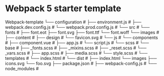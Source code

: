 <h1>Webpack 5 starter template</h1>

Webpack-template
└── configuration # 
    ├── environment.js # 
	 ├── webpack.dev.config.js # 
	 └── webpack.prod.config.js # 
└── src # 
    └── fonts # 
        ├── font.eot
		  ├── font.svg
		  ├── font.ttf
        └── font.woff
	 └── images # 
        ├── content # 
		  ├── design # 
        └── favicon.svg # 
    └── js # 
	 	  └── components # 
		  		├── component.vue # 
        ├── app.js # 
        └── script.js # 
    └── scss # 
        └── base # 
		  		├── _fonts.scss # 
				├── _mixins.scss # 
				├── _reset.scss # 
				└── _vars.scss # 
		  ├── app.scss # 
		  ├── media.scss # 
        └── style.scss # 
    └── templates # 
        └── index.html # 
└── dist # 
    ├── index.html
    └── images
        ├── icons.svg
        └── foo.svg
├── package.json # 
├── webpack-config.js # 
└── node_modules # 

